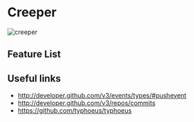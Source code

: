 # Creeper

![creeper](http://f.cl.ly/items/0W1F0H2b1e373X3a262z/creeper-poster-cartoon-show.jpg)

## Feature List


## Useful links

 * <http://developer.github.com/v3/events/types/#pushevent>
 * <http://developer.github.com/v3/repos/commits>
 * <https://github.com/typhoeus/typhoeus>
